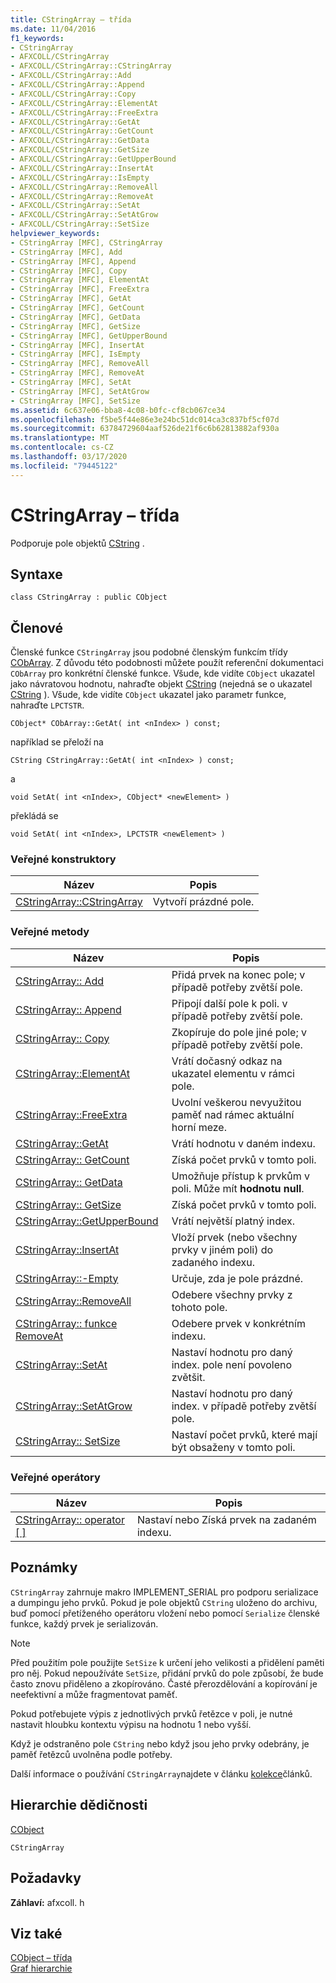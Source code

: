 ```yaml
---
title: CStringArray – třída
ms.date: 11/04/2016
f1_keywords:
- CStringArray
- AFXCOLL/CStringArray
- AFXCOLL/CStringArray::CStringArray
- AFXCOLL/CStringArray::Add
- AFXCOLL/CStringArray::Append
- AFXCOLL/CStringArray::Copy
- AFXCOLL/CStringArray::ElementAt
- AFXCOLL/CStringArray::FreeExtra
- AFXCOLL/CStringArray::GetAt
- AFXCOLL/CStringArray::GetCount
- AFXCOLL/CStringArray::GetData
- AFXCOLL/CStringArray::GetSize
- AFXCOLL/CStringArray::GetUpperBound
- AFXCOLL/CStringArray::InsertAt
- AFXCOLL/CStringArray::IsEmpty
- AFXCOLL/CStringArray::RemoveAll
- AFXCOLL/CStringArray::RemoveAt
- AFXCOLL/CStringArray::SetAt
- AFXCOLL/CStringArray::SetAtGrow
- AFXCOLL/CStringArray::SetSize
helpviewer_keywords:
- CStringArray [MFC], CStringArray
- CStringArray [MFC], Add
- CStringArray [MFC], Append
- CStringArray [MFC], Copy
- CStringArray [MFC], ElementAt
- CStringArray [MFC], FreeExtra
- CStringArray [MFC], GetAt
- CStringArray [MFC], GetCount
- CStringArray [MFC], GetData
- CStringArray [MFC], GetSize
- CStringArray [MFC], GetUpperBound
- CStringArray [MFC], InsertAt
- CStringArray [MFC], IsEmpty
- CStringArray [MFC], RemoveAll
- CStringArray [MFC], RemoveAt
- CStringArray [MFC], SetAt
- CStringArray [MFC], SetAtGrow
- CStringArray [MFC], SetSize
ms.assetid: 6c637e06-bba8-4c08-b0fc-cf8cb067ce34
ms.openlocfilehash: f5be5f44e86e3e24bc51dc014ca3c837bf5cf07d
ms.sourcegitcommit: 63784729604aaf526de21f6c6b62813882af930a
ms.translationtype: MT
ms.contentlocale: cs-CZ
ms.lasthandoff: 03/17/2020
ms.locfileid: "79445122"
---
```

# <a name="cstringarray-class"></a>CStringArray – třída

Podporuje pole objektů [CString](../../atl-mfc-shared/using-cstring.md) .

## <a name="syntax"></a>Syntaxe

```
class CStringArray : public CObject
```

## <a name="members"></a>Členové

Členské funkce `CStringArray` jsou podobné členským funkcím třídy [CObArray](../../mfc/reference/cobarray-class.md). Z důvodu této podobnosti můžete použít referenční dokumentaci `CObArray` pro konkrétní členské funkce. Všude, kde vidíte `CObject` ukazatel jako návratovou hodnotu, nahraďte objekt [CString](../../atl-mfc-shared/using-cstring.md) (nejedná se o ukazatel [CString](../../atl-mfc-shared/using-cstring.md) ). Všude, kde vidíte `CObject` ukazatel jako parametr funkce, nahraďte `LPCTSTR`.

`CObject* CObArray::GetAt( int <nIndex> ) const;`

například se přeloží na

`CString CStringArray::GetAt( int <nIndex> ) const;`

a

`void SetAt( int <nIndex>, CObject* <newElement> )`

překládá se

`void SetAt( int <nIndex>, LPCTSTR <newElement> )`

### <a name="public-constructors"></a>Veřejné konstruktory

|Název|Popis|
|----------|-----------------|
|[CStringArray::CStringArray](../../mfc/reference/cobarray-class.md#cobarray)|Vytvoří prázdné pole.|

### <a name="public-methods"></a>Veřejné metody

|Název|Popis|
|----------|-----------------|
|[CStringArray:: Add](../../mfc/reference/cobarray-class.md#add)|Přidá prvek na konec pole; v případě potřeby zvětší pole.|
|[CStringArray:: Append](../../mfc/reference/cobarray-class.md#append)|Připojí další pole k poli. v případě potřeby zvětší pole.|
|[CStringArray:: Copy](../../mfc/reference/cobarray-class.md#copy)|Zkopíruje do pole jiné pole; v případě potřeby zvětší pole.|
|[CStringArray::ElementAt](../../mfc/reference/cobarray-class.md#elementat)|Vrátí dočasný odkaz na ukazatel elementu v rámci pole.|
|[CStringArray::FreeExtra](../../mfc/reference/cobarray-class.md#freeextra)|Uvolní veškerou nevyužitou paměť nad rámec aktuální horní meze.|
|[CStringArray::GetAt](../../mfc/reference/cobarray-class.md#getat)|Vrátí hodnotu v daném indexu.|
|[CStringArray:: GetCount](../../mfc/reference/cobarray-class.md#getcount)|Získá počet prvků v tomto poli.|
|[CStringArray:: GetData](../../mfc/reference/cobarray-class.md#getdata)|Umožňuje přístup k prvkům v poli. Může mít **hodnotu null**.|
|[CStringArray:: GetSize](../../mfc/reference/cobarray-class.md#getsize)|Získá počet prvků v tomto poli.|
|[CStringArray::GetUpperBound](../../mfc/reference/cobarray-class.md#getupperbound)|Vrátí největší platný index.|
|[CStringArray::InsertAt](../../mfc/reference/cobarray-class.md#insertat)|Vloží prvek (nebo všechny prvky v jiném poli) do zadaného indexu.|
|[CStringArray::-Empty](../../mfc/reference/cobarray-class.md#isempty)|Určuje, zda je pole prázdné.|
|[CStringArray::RemoveAll](../../mfc/reference/cobarray-class.md#removeall)|Odebere všechny prvky z tohoto pole.|
|[CStringArray:: funkce RemoveAt](../../mfc/reference/cobarray-class.md#removeat)|Odebere prvek v konkrétním indexu.|
|[CStringArray::SetAt](../../mfc/reference/cobarray-class.md#setat)|Nastaví hodnotu pro daný index. pole není povoleno zvětšit.|
|[CStringArray::SetAtGrow](../../mfc/reference/cobarray-class.md#setatgrow)|Nastaví hodnotu pro daný index. v případě potřeby zvětší pole.|
|[CStringArray:: SetSize](../../mfc/reference/cobarray-class.md#setsize)|Nastaví počet prvků, které mají být obsaženy v tomto poli.|

### <a name="public-operators"></a>Veřejné operátory

|Název|Popis|
|----------|-----------------|
|[CStringArray:: operator \[ \]](../../mfc/reference/cobarray-class.md#operator_at)|Nastaví nebo Získá prvek na zadaném indexu.|

## <a name="remarks"></a>Poznámky

`CStringArray` zahrnuje makro IMPLEMENT_SERIAL pro podporu serializace a dumpingu jeho prvků. Pokud je pole objektů `CString` uloženo do archivu, buď pomocí přetíženého operátoru vložení nebo pomocí `Serialize` členské funkce, každý prvek je serializován.

> [!NOTE]
>  Před použitím pole použijte `SetSize` k určení jeho velikosti a přidělení paměti pro něj. Pokud nepoužíváte `SetSize`, přidání prvků do pole způsobí, že bude často znovu přiděleno a zkopírováno. Časté přerozdělování a kopírování je neefektivní a může fragmentovat paměť.

Pokud potřebujete výpis z jednotlivých prvků řetězce v poli, je nutné nastavit hloubku kontextu výpisu na hodnotu 1 nebo vyšší.

Když je odstraněno pole `CString` nebo když jsou jeho prvky odebrány, je paměť řetězců uvolněna podle potřeby.

Další informace o používání `CStringArray`najdete v článku [kolekce](../../mfc/collections.md)článků.

## <a name="inheritance-hierarchy"></a>Hierarchie dědičnosti

[CObject](../../mfc/reference/cobject-class.md)

`CStringArray`

## <a name="requirements"></a>Požadavky

**Záhlaví:** afxcoll. h

## <a name="see-also"></a>Viz také

[CObject – třída](../../mfc/reference/cobject-class.md)<br/>
[Graf hierarchie](../../mfc/hierarchy-chart.md)
